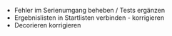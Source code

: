 * Fehler im Serienumgang beheben / Tests ergänzen
* Ergebnislisten in Startlisten verbinden - korrigieren
* Decorieren korrigieren